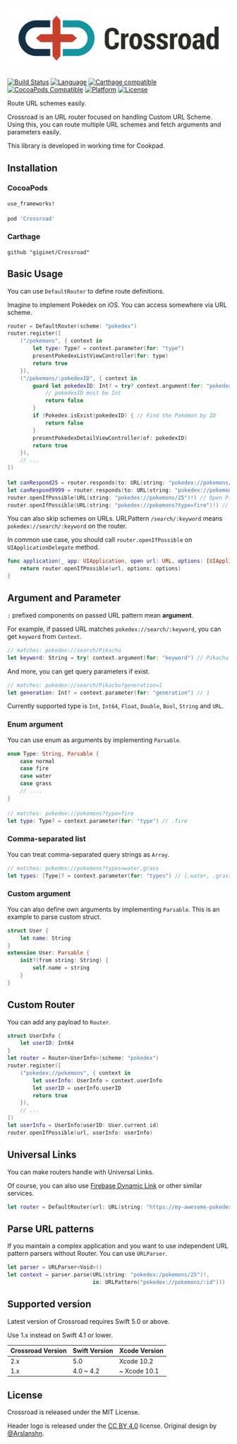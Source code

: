 [![Crossroad](Documentation/logo.png)](https://github.com/giginet/Crossroad)

[![Build Status](https://img.shields.io/travis/giginet/Crossroad.svg?branch=master&style=flat-square)](https://travis-ci.org/giginet/Crossroad)
[![Language](https://img.shields.io/static/v1.svg?label=language&message=Swift%205&color=FA7343&logo=swift&style=flat-square)](https://swift.org)
[![Carthage compatible](https://img.shields.io/badge/Carthage-compatible-4BC51D.svg?style=flat-square)](https://github.com/Carthage/Carthage) 
[![CocoaPods Compatible](https://img.shields.io/cocoapods/v/Crossroad.svg?style=flat-square)](http://cocoapods.org/pods/Crossroad)
[![Platform](https://img.shields.io/static/v1.svg?label=platform&message=iOS&color=grey&logo=apple&style=flat-square)](http://cocoapods.org/pods/Crossroad)
[![License](https://img.shields.io/cocoapods/l/Crossroad.svg?style=flat-square)](https://github.com/giginet/Crossroad/blob/master/LICENSE)

Route URL schemes easily.

Crossroad is an URL router focused on handling Custom URL Scheme.
Using this, you can route multiple URL schemes and fetch arguments and parameters easily.

This library is developed in working time for Cookpad.

## Installation

### CocoaPods

```ruby
use_frameworks!

pod 'Crossroad'
```

### Carthage

```
github "giginet/Crossroad"
```

## Basic Usage

You can use `DefaultRouter` to define route definitions.

Imagine to implement Pokédex on iOS. You can access somewhere via URL scheme.

```swift
router = DefaultRouter(scheme: "pokedex")
router.register([
    ("/pokemons", { context in 
        let type: Type? = context.parameter(for: "type")
        presentPokedexListViewController(for: type)
        return true 
    }),
    ("/pokemons/:pokedexID", { context in 
        guard let pokedexID: Int? = try? context.argument(for: "pokedexID") else {
            // pokedexID must be Int
            return false
        }
        if !Pokedex.isExist(pokedexID) { // Find the Pokémon by ID
            return false
        }
        presentPokedexDetailViewController(of: pokedexID)
        return true 
    }),
    // ...
])

let canRespond25 = router.responds(to: URL(string: "pokedex://pokemons/25")!) // Pikachu(No. 25) is exist! so it returns true
let canRespond9999 = router.responds(to: URL(string: "pokedex://pokemons/9999")!) // No. 9999 is unknown. so it returns false
router.openIfPossible(URL(string: "pokedex://pokemons/25")!) // Open Pikachu page
router.openIfPossible(URL(string: "pokedex://pokemons?type=fire")!) // Open list of fire Pokémons page
```

You can also skip schemes on URLs. URLPattern `/search/:keyword` means `pokedex://search/:keyword` on the router.

In common use case, you should call `router.openIfPossible` on `UIApplicationDelegate` method.

```swift
func application(_ app: UIApplication, open url: URL, options: [UIApplication.OpenURLOptionsKey: Any]) -> Bool {
    return router.openIfPossible(url, options: options)
}
```

## Argument and Parameter

`:` prefixed components on passed URL pattern mean **argument**.

For example, if passed URL matches `pokedex://search/:keyword`, you can get `keyword` from `Context`.

```swift
// matches: pokedex://search/Pikachu
let keyword: String = try! context.argument(for: "keyword") // Pikachu
```

And more, you can get query parameters if exist.

```swift
// matches: pokedex://search/Pikachu?generation=1
let generation: Int? = context.parameter(for: "generation") // 1
```

Currently supported type is `Int`, `Int64`, `Float`, `Double`, `Bool`, `String` and `URL`.

### Enum argument

You can use enum as arguments by implementing `Parsable`.

```swift
enum Type: String, Parsable {
    case normal
    case fire
    case water
    case grass
    // ....
}

// matches: pokedex://pokemons?type=fire
let type: Type? = context.parameter(for: "type") // .fire
```

### Comma-separated list

You can treat comma-separated query strings as `Array`.

```swift
// matches: pokedex://pokemons?types=water,grass
let types: [Type]? = context.parameter(for: "types") // [.water, .grass]
```

### Custom argument

You can also define own arguments by implementing `Parsable`.
This is an example to parse custom struct.

```swift
struct User {
    let name: String
}
extension User: Parsable {
    init?(from string: String) {
        self.name = string
    }
}
```

## Custom Router

You can add any payload to `Router`.

```swift
struct UserInfo {
    let userID: Int64
}
let router = Router<UserInfo>(scheme: "pokedex")
router.register([
    ("pokedex://pokemons", { context in 
        let userInfo: UserInfo = context.userInfo
        let userID = userInfo.userID
        return true
    }),
    // ...
])
let userInfo = UserInfo(userID: User.current.id)
router.openIfPossible(url, userInfo: userInfo)
```

## Universal Links

You can make routers handle with Universal Links.

Of course, you can also use [Firebase Dynamic Link](https://firebase.google.com/docs/dynamic-links) or other similar services.

```swift
let router = DefaultRouter(url: URL(string: "https://my-awesome-pokedex.com")!)
```

## Parse URL patterns

If you maintain a complex application and you want to use independent URL pattern parsers without Router.
You can use `URLParser`.

```swift
let parser = URLParser<Void>()
let context = parser.parse(URL(string: "pokedex:/pokemons/25")!, 
                           in: URLPattern("pokedex://pokemons/:id")))
```

## Supported version

Latest version of Crossroad requires Swift 5.0 or above.

Use 1.x instead on Swift 4.1 or lower.

|Crossroad Version|Swift Version|Xcode Version|
|-----------------|-------------|-------------|
|2.x              |5.0          |Xcode 10.2   |
|1.x              |4.0 ~ 4.2    |~ Xcode 10.1  |

## License

Crossroad is released under the MIT License.

Header logo is released under the [CC BY 4.0](https://creativecommons.org/licenses/by/4.0/) license. Original design by [@Arslanshn](https://github.com/Arslanshn).

